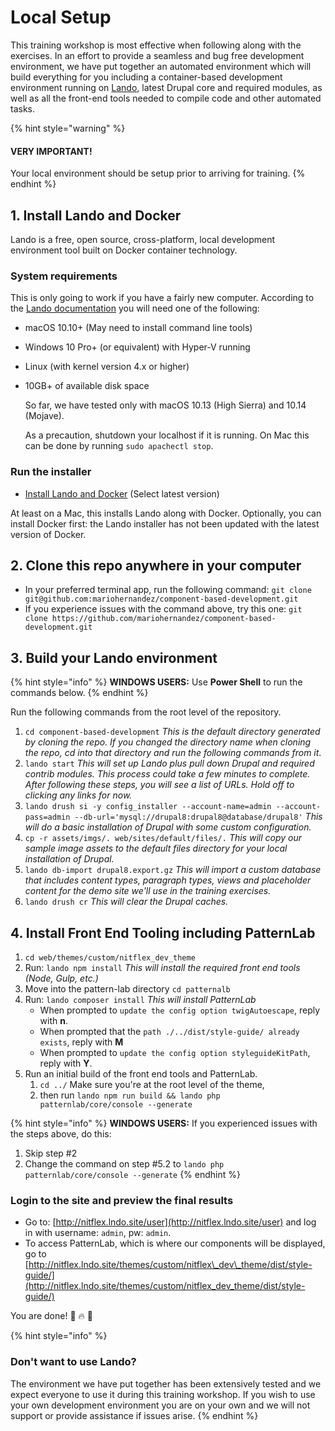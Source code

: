 # Local Setup

This training workshop is most effective when following along with the exercises. In an effort to provide a seamless and bug free development environment, we have put together an automated environment which will build everything for you including a container-based development environment running on [Lando](https://docs.devwithlando.io/), latest Drupal core and required modules, as well as all the front-end tools needed to compile code and other automated tasks.

{% hint style="warning" %}
#### VERY IMPORTANT!

Your local environment should be setup prior to arriving for training.
{% endhint %}

## 1. Install Lando and Docker

Lando is a free, open source, cross-platform, local development environment tool built on Docker container technology.

### System requirements

This is only going to work if you have a fairly new computer. According to the [Lando documentation](https://docs.devwithlando.io/installation/system-requirements.html#operating-system) you will need one of the following:

* macOS 10.10+ \(May need to install command line tools\)
* Windows 10 Pro+ \(or equivalent\) with Hyper-V running
* Linux \(with kernel version 4.x or higher\)
* 10GB+ of available disk space

  So far, we have tested only with macOS 10.13 \(High Sierra\) and 10.14 \(Mojave\).

  As a precaution, shutdown your localhost if it is running. On Mac this can be done by running `sudo apachectl stop`.

### Run the installer

* [Install Lando and Docker](https://github.com/lando/lando/releases) \(Select latest version\)

At least on a Mac, this installs Lando along with Docker. Optionally, you can install Docker first: the Lando installer has not been updated with the latest version of Docker.

## 2. Clone this repo anywhere in your computer

* In your preferred terminal app, run the following command:  `git clone git@github.com:mariohernandez/component-based-development.git`
* If you experience issues with the command above, try this one:  `git clone https://github.com/mariohernandez/component-based-development.git`

## 3. Build your Lando environment

{% hint style="info" %}
**WINDOWS USERS:**  Use **Power Shell** to run the commands below.
{% endhint %}

Run the following commands from the root level of the repository.

1. `cd component-based-development`   _This is the default directory generated by cloning the repo. If you changed the directory name when cloning the repo, cd into that directory and run the following commands from it_.
2. `lando start`   _This will set up Lando plus pull down Drupal and required contrib modules. This process could take a few minutes to complete. After following these steps, you will see a list of URLs. Hold off to clicking any links for now._
3. `lando drush si -y config_installer --account-name=admin --account-pass=admin --db-url='mysql://drupal8:drupal8@database/drupal8'` _This will do a basic installation of Drupal with some custom configuration._
4. `cp -r assets/imgs/. web/sites/default/files/.`   _This will copy our sample image assets to the default files directory for your local installation of Drupal._
5. `lando db-import drupal8.export.gz`   _This will import a custom database that includes content types, paragraph types, views and placeholder content for the demo site we'll use in the training exercises._
6. `lando drush cr`  _This will clear the Drupal caches._

## 4. Install Front End Tooling including PatternLab

1. `cd web/themes/custom/nitflex_dev_theme`
2. Run: `lando npm install`   _This will install the required front end tools \(Node, Gulp, etc.\)_
3. Move into the pattern-lab directory `cd patternalb`
4. Run: `lando composer install`  _This will install PatternLab_
   * When prompted to `update the config option twigAutoescape`, reply with **n**.
   * When prompted that the `path ./../dist/style-guide/ already exists`, reply with **M**
   * When prompted to `update the config option styleguideKitPath`, reply with **Y**.
5. Run an initial build of the front end tools and PatternLab.
   1. `cd ../` Make sure you're at the root level of the theme,
   2. then run `lando npm run build && lando php patternlab/core/console --generate`

{% hint style="info" %}
**WINDOWS USERS:**  If you experienced issues with the steps above, do this:

1. Skip step \#2
2. Change the command on step \#5.2 to  `lando php patternlab/core/console --generate`
{% endhint %}

### Login to the site and preview the final results

* Go to: [http://nitflex.lndo.site/user](http://nitflex.lndo.site/user) and log in with username: `admin`, pw: `admin`.
* To access PatternLab, which is where our components will be displayed, go to [http://nitflex.lndo.site/themes/custom/nitflex\_dev\_theme/dist/style-guide/](http://nitflex.lndo.site/themes/custom/nitflex_dev_theme/dist/style-guide/)

You are done! 🙌 🔥 👊

{% hint style="info" %}
### Don't want to use Lando?

The environment we have put together has been extensively tested and we expect everyone to use it during this training workshop. If you wish to use your own development environment you are on your own and we will not support or provide assistance if issues arise.
{% endhint %}


